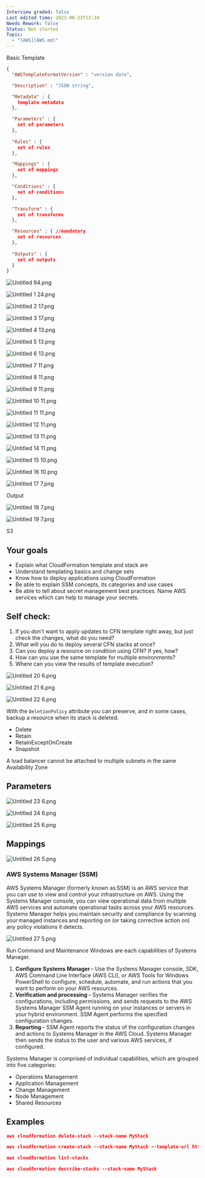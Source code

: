 ```yaml
---
Interview graded: false
Last edited time: 2023-08-23T13:34
Needs Rework: false
Status: Not started
Topic:
  - "[AWS](AWS.md)"
---
```

Basic Template

```JSON
{
  "AWSTemplateFormatVersion" : "version date",

  "Description" : "JSON string",

  "Metadata" : {
    template metadata
  },

  "Parameters" : {
    set of parameters
  },
  
  "Rules" : {
    set of rules
  },

  "Mappings" : {
    set of mappings
  },

  "Conditions" : {
    set of conditions
  },

  "Transform" : {
    set of transforms
  },

  "Resources" : { //mandatory
    set of resources
  },
  
  "Outputs" : {
    set of outputs
  }
}
```

![Untitled 94.png](Untitled%2094.png)

![Untitled 1 24.png](Untitled%201%2024.png)

![Untitled 2 17.png](Untitled%202%2017.png)

![Untitled 3 17.png](../../../Software_Architecture/_img/Untitled%203%2017.png)

![Untitled 4 13.png](Untitled%204%2013.png)

![Untitled 5 13.png](../../../Software_Architecture/_img/Untitled%205%2013.png)

![Untitled 6 13.png](../../../Software_Architecture/_img/Untitled%206%2013.png)

![Untitled 7 11.png](Untitled%207%2011.png)

![Untitled 8 11.png](Untitled%208%2011.png)

![Untitled 9 11.png](Untitled%209%2011.png)

![Untitled 10 11.png](Untitled%2010%2011.png)

![Untitled 11 11.png](Untitled%2011%2011.png)

![Untitled 12 11.png](Untitled%2012%2011.png)

![Untitled 13 11.png](Untitled%2013%2011.png)

![Untitled 14 11.png](Untitled%2014%2011.png)

![Untitled 15 10.png](Untitled%2015%2010.png)

![Untitled 16 10.png](Untitled%2016%2010.png)

![Untitled 17 7.png](Untitled%2017%207.png)

Output

![Untitled 18 7.png](Untitled%2018%207.png)

![Untitled 19 7.png](../../../Software_Architecture/_img/Untitled%2019%207.png)

S3

## Your goals

- Explain what CloudFormation template and stack are
- Understand templating basics and change sets
- Know how to deploy applications using CloudFormation
- Be able to explain SSM concepts, its categories and use cases
- Be able to tell about secret management best practices. Name AWS services which can help to manage your secrets.

## Self check:

1. If you don't want to apply updates to CFN template right away, but just check the changes, what do you need?
2. What will you do to deploy several CFN stacks at once?
3. Can you deploy a resource on condition using CFN? If yes, how?
4. How can you use the same template for multiple environments?
5. Where can you view the results of template execution?

![Untitled 20 6.png](../../../Software_Architecture/_img/Untitled%2020%206.png)

![Untitled 21 6.png](Untitled%2021%206.png)

![Untitled 22 6.png](Untitled%2022%206.png)

With the `DeletionPolicy` attribute you can preserve, and in some cases, backup a resource when its stack is deleted.

- Delete
- Retain
- RetainExceptOnCreate
- Snapshot

  

A load balancer cannot be attached to multiple subnets in the same Availability Zone

## Parameters

![Untitled 23 6.png](Untitled%2023%206.png)

![Untitled 24 6.png](Untitled%2024%206.png)

![Untitled 25 6.png](Untitled%2025%206.png)

## Mappings

![Untitled 26 5.png](Untitled%2026%205.png)

### AWS Systems Manager (SSM)

AWS Systems Manager (formerly known as SSM) is an AWS service that you can use to view and control your infrastructure on AWS. Using the Systems Manager console, you can view operational data from multiple AWS services and automate operational tasks across your AWS resources. Systems Manager helps you maintain security and compliance by scanning your managed instances and reporting on (or taking corrective action on) any policy violations it detects.

![Untitled 27 5.png](Untitled%2027%205.png)

Run Command and Maintenance Windows are each capabilities of Systems Manager.

1. **Configure Systems Manager** – Use the Systems Manager console, SDK, AWS Command Line Interface (AWS CLI), or AWS Tools for Windows PowerShell to configure, schedule, automate, and run actions that you want to perform on your AWS resources.
2. **Verification and processing** – Systems Manager verifies the configurations, including permissions, and sends requests to the AWS Systems Manager SSM Agent running on your instances or servers in your hybrid environment. SSM Agent performs the specified configuration changes.
3. **Reporting** – SSM Agent reports the status of the configuration changes and actions to Systems Manager in the AWS Cloud. Systems Manager then sends the status to the user and various AWS services, if configured.

Systems Manager is comprised of individual capabilities, which are grouped into five categories:

- Operations Management
- Application Management
- Change Management
- Node Management
- Shared Resources

  

## Examples

```JSON
aws cloudformation delete-stack --stack-name MyStack
```

```JSON
aws cloudformation create-stack --stack-name MyStack --template-url https://nk-cloudformation-bucket.s3.eu-north-1.amazonaws.com/s3.json
```

```JSON
aws cloudformation list-stacks
```

```JSON
aws cloudformation describe-stacks --stack-name MyStack
```